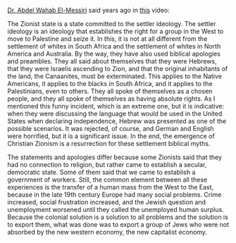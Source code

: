 [Dr. Abdel Wahab El-Messiri](https://ar.wikipedia.org/wiki/%D8%B9%D8%A8%D8%AF_%D8%A7%D9%84%D9%88%D9%87%D8%A7%D8%A8_%D8%A7%D9%84%D9%85%D8%B3%D9%8A%D8%B1%D9%8A) said years ago in [this](https://youtu.be/F-j8QHxqZFY?si=vOJZ45vwQSJY2G-C&t=395) video:

The Zionist state is a state committed to the settler ideology. The settler ideology is an ideology that establishes the right for a group in the West to move to Palestine and seize it. In this, it is not at all different from the settlement of whites in South Africa and the settlement of whites in North America and Australia. By the way, they have also used biblical apologies and preambles. They all said about themselves that they were Hebrews, that they were Israelis ascending to Zion, and that the original inhabitants of the land, the Canaanites, must be exterminated. This applies to the Native Americans, it applies to the blacks in South Africa, and it applies to the Palestinians, even to others. They all spoke of themselves as a chosen people, and they all spoke of themselves as having absolute rights. As I mentioned this funny incident, which is an extreme one, but it is indicative: when they were discussing the language that would be used in the United States when declaring independence, Hebrew was presented as one of the possible scenarios. It was rejected, of course, and German and English were horrified, but it is a significant issue. In the end, the emergence of Christian Zionism is a resurrection for these settlement biblical myths.

The statements and apologies differ because some Zionists said that they had no connection to religion, but rather came to establish a secular, democratic state. Some of them said that we came to establish a government of workers. Still, the common element between all these experiences is the transfer of a human mass from the West to the East, because in the late 19th century Europe had many social problems. Crime increased, social frustration increased, and the Jewish question and unemployment worsened until they called the unemployed human surplus. Because the colonial solution is a solution to all problems and the solution is to export them, what was done was to export a group of Jews who were not absorbed by the new western economy, the new capitalist economy.
